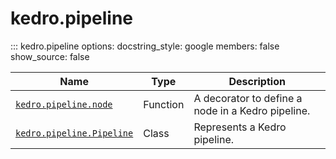 # kedro.pipeline

::: kedro.pipeline
    options:
      docstring_style: google
      members: false
      show_source: false

| Name                          | Type       | Description                                      |
|-------------------------------|------------|--------------------------------------------------|
| [`kedro.pipeline.node`](kedro.pipeline.node.md) | Function   | A decorator to define a node in a Kedro pipeline. |
| [`kedro.pipeline.Pipeline`](kedro.pipeline.Pipeline.md)| Class      | Represents a Kedro pipeline.                    |
